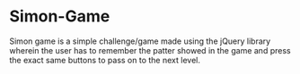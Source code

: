 # Simon-Game
Simon game is a simple challenge/game made using the jQuery library wherein the user has to remember the patter showed in the game and press the exact same buttons to pass on to the next level.
